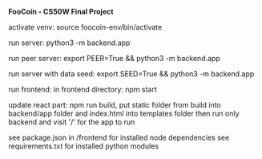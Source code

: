 **FooCoin - CS50W Final Project**

activate venv: source foocoin-env/bin/activate

run server: python3 -m backend.app

run peer server: export PEER=True && python3 -m backend.app

run server with data seed: export SEED=True && python3 -m backend.app

run frontend: in frontend directory: npm start

update react part: npm run build, put static folder from build into backend/app folder and index.html into templates folder
then run only backend and visit '/' for the app to run

see package.json in /frontend for installed node dependencies
see requirements.txt for installed python modules